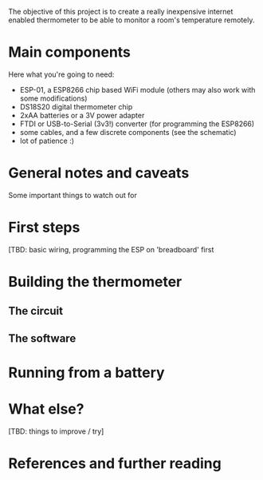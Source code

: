 The objective of this project is to create a really inexpensive internet enabled thermometer to be able to monitor a room's temperature remotely.

# Main components
Here what you're going to need:
- ESP-01, a ESP8266 chip based WiFi module (others may also work with some modifications)
- DS18S20 digital thermometer chip
- 2xAA batteries or a 3V power adapter
- FTDI or USB-to-Serial (3v3!) converter (for programming the ESP8266)
- some cables, and a few discrete components (see the schematic)
- lot of patience :)

# General notes and caveats
Some important things to watch out for

# First steps
[TBD: basic wiring, programming the ESP on 'breadboard' first

# Building the thermometer
## The circuit
## The software

# Running from a battery

# What else?
[TBD: things to improve / try]

# References and further reading

